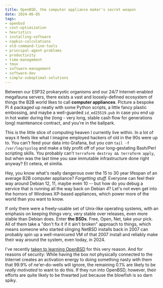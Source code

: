 ```yaml
---
title: OpenBSD, the computer appliance maker's secret weapon
date: 2024-06-05
tags: 
- openbsd
- cost-optimization
- heuristics
- installing-software
- napkin-calculations
- old-command-line-tools
- principal-agent-problems
- productivity
- time-management
- tmux
- software-management
- software-dev
- simple-suboptimal-solutions
---
```



Between our ESP32 prokaryotic organisms and our 24/7 Internet-enabled
megafauna servers, there exists a vast and loosely-defined ecosystem of things 
the 
B2B world likes to call **computer appliances**. Picture a bespoke Pi 4 packaged 
up neatly with some Python scripts, a little fancy plastic embossing, and maybe
a well-guarded `id_ed25519.pub` in case you end up in hot water during the 
(long - very long, stable cash flow for generations long) maintenance contract, 
and you're in the ballpark.

This is the little slice of computing heaven I currently live within. In a lot
of ways it feels like what I imagine employed hackers of old in the 90s were up
to. You can't feed your data into Grafana, but you *can* `tail -f /var/log/syslog` 
and make
a tidy profit off of your long-gestating Bash/Perl scripting skills.
You probably can't `terraform destroy && terraform apply`, but when was the
last time you saw immutable infrastructure done right anyway? Et cetera,
et similia.

Hey, you know what's really dangerous over the 15 to 30 year lifespan of an
average B2B computer appliance? *Forgetting stuff.* Everyone can feel their
way around Debian 12, 11, maybe even 10 -- but how do you debug a service that
is running all the way back on Debian *4*? Let's not even get into the horrors
of Windows XP-based appliances, which power more of the world than you want
to know.

If only there were a freely-usable set of Unix-like operating systems, with an
emphasis on keeping things very, very stable over releases, even more stable
than Debian does. Enter **the BSDs**. Free, Open, Net, take your pick. All of
them take a "don't fix it if it ain't broken" approach to things, which means
someone who started slinging NetBSD installs back in 2007 can probably spin up
a well-manicured VM of that 2007 install and reliably make their way around
the system, even today, in 2024.

I've recently
[taken to learning OpenBSD](../i-m-turning-30-so-i-m-switching-to-openbsd.md)
for this very reason. And for reasons of security: While having the box not
physically connected to the Internet creates an activation energy to doing
something nasty with them that
99.9% of
ne'er-do-wells will ignore, the remaining 0.1% are likely to be
*really motivated* to want to do this. If they run into OpenBSD, however, their
efforts are quite likely to be thwarted just because the blowfish is so darn
spiky.
